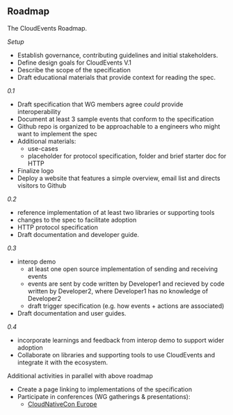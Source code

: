 ## Roadmap

The CloudEvents Roadmap.

*Setup*

* Establish governance, contributing guidelines and initial stakeholders.
* Define design goals for CloudEvents V.1
* Describe the scope of the specification
* Draft educational materials that provide context for reading the spec.

*0.1*

* Draft specification that WG members agree *could* provide interoperability
* Document at least 3 sample events that conform to the specification
* Github repo is organized to be approachable to a engineers who might want to
implement the spec
* Additional materials:
  * use-cases
  * placeholder for protocol specification, folder and brief starter doc for
  HTTP
* Finalize logo
* Deploy a website that features a simple overview, email list and directs 
visitors to Github


*0.2*

* reference implementation of at least two libraries or supporting tools
* changes to the spec to facilitate adoption
* HTTP protocol specification
* Draft documentation and developer guide.

*0.3*

* interop demo
  * at least one open source implementation of sending and receiving events
  * events are sent by code written by Developer1 and recieved by code written by Developer2, where Developer1 has no knowledge of Developer2
  * draft trigger specification (e.g. how events + actions are associated)
* Draft documentation and user guides.

*0.4*

* incorporate learnings and feedback from interop demo to support wider adoption
* Collaborate on libraries and supporting tools to use CloudEvents and
integrate it with the ecosystem.


Additional activities in parallel with above roadmap

* Create a page linking to implementations of the specification
* Participate in conferences (WG gatherings & presentations):
  * [CloudNativeCon Europe](https://events.linuxfoundation.org/events/kubecon-cloudnativecon-north-america-2018/)
